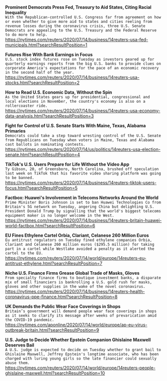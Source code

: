 **Prominent Democrats Press Fed, Treasury to Aid States, Citing Racial Inequality**\
`With the Republican-controlled U.S. Congress far from agreement on how or even whether to give more aid to states and cities reeling from revenue losses during the coronavirus crisis, three U.S. Senate Democrats are appealing to the U.S. Treasury and the Federal Reserve to do more to help. `\
https://nytimes.com/reuters/2020/07/14/business/14reuters-usa-fed-municipals.html?searchResultPosition=1

**Futures Rise With Bank Earnings in Focus**\
`U.S. stock index futures rose on Tuesday as investors geared up for quarterly earnings reports from the big U.S. banks to provide clues on corporate America's expectations for the pace of an economic recovery in the second half of the year.`\
https://nytimes.com/reuters/2020/07/14/business/14reuters-usa-stocks.html?searchResultPosition=2

**How to Read U.S. Economic Data, Without the Spin**\
`As the United States gears up for presidential, congressional and local elections in November, the country's economy is also on a rollercoaster ride.`\
https://nytimes.com/reuters/2020/07/14/business/14reuters-usa-economy-data-analysis.html?searchResultPosition=3

**Fight for Control of U.S. Senate Starts With Maine, Texas, Alabama Primaries**\
`Democrats could take a step toward wresting control of the U.S. Senate from Republicans on Tuesday when voters in Maine, Texas and Alabama cast ballots in nominating contests.`\
https://nytimes.com/reuters/2020/07/14/us/politics/14reuters-usa-election-senate.html?searchResultPosition=4

**TikTok's U.S. Users Prepare for Life Without the Video App**\
`Ty Gibson, 20, of Greensboro, North Carolina, brushed off speculation last week on TikTok that his favorite video sharing platform was going to be banned.`\
https://nytimes.com/reuters/2020/07/14/business/14reuters-tiktok-users-focus.html?searchResultPosition=5

**Factbox: Huawei's Involvement in Telecoms Networks Around the World**\
`Prime Minister Boris Johnson is set to ban Huawei Technologies Co from Britain's 5G network on Tuesday, angering China but delighting U.S. President Donald Trump by signalling that the world's biggest telecoms equipment maker is no longer welcome in the West.`\
https://nytimes.com/reuters/2020/07/14/business/14reuters-britain-huawei-world-factbox.html?searchResultPosition=6

**EU Fines Ethylene Cartel Orbia, Clariant, Celanese 260 Million Euros**\
`Eu antitrust regulators on Tuesday fined ethylene companies Orbia, Clariant and Celanese 260 million euros ($295.5 million) for taking part in a cartel while Westlake avoided a penalty as it alerted the cartel to the EU.`\
https://nytimes.com/reuters/2020/07/14/world/europe/14reuters-eu-antitrust-ethylene.html?searchResultPosition=7

**Niche U.S. Finance Firms Grease Global Trade of Masks, Gloves**\
`From specialty finance firms to boutique investment banks, a disparate mix of small financiers is bankrolling a U.S. gold rush for masks, gloves and other supplies in the wake of the novel coronavirus. `\
https://nytimes.com/reuters/2020/07/14/business/14reuters-health-coronavirus-ppe-finance.html?searchResultPosition=8

**UK Demands the Public Wear Face Coverings in Shops**\
`Britain’s government will demand people wear face coverings in shops as it seeks to clarify its message after weeks of prevarication amid the COVID-19 pandemic. `\
https://nytimes.com/aponline/2020/07/14/world/europe/ap-eu-virus-outbreak-britain.html?searchResultPosition=9

**U.S. Judge to Decide Whether Epstein Companion Ghislaine Maxwell Deserves Bail**\
`A U.S. judge is expected to decide on Tuesday whether to grant bail to Ghislaine Maxwell, Jeffrey Epstein's longtime associate, who has been charged with luring young girls so the late financier could sexually abuse them.`\
https://nytimes.com/reuters/2020/07/14/world/europe/14reuters-people-ghislaine-maxwell.html?searchResultPosition=10

